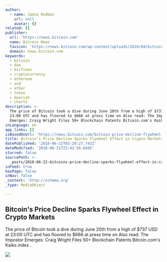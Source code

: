 ```yaml
---
author:
  - name: Jamie Redman
    url: null
    avatar: {}
related: []
publisher:
  url: 'https://news.bitcoin.com'
  name: Bitcoin News
  favicon: 'https://news.bitcoin.com/wp-content/uploads/2016/04/bitcoin_fav.png'
  domain: news.bitcoin.com
keywords:
  - bitcoin
  - dao
  - bitfinex
  - cryptocurrency
  - ethereum
  - usd
  - ether
  - token
  - bearish
  - charts
description: >-
  The price of Bitcoin took a dive during June 20th from a high of $737 USD at
  23:00 UTC and has floored to $666 at press time on Also read: The Impostor
  Emerges: Craig Wright Files 50+ Blockchain Patents Bitcoin.com's Kaiko index .
inLanguage: en
app_links: []
isBasedOnUrl: 'https://news.bitcoin.com/bitcoin-price-decline-flywheel-effect/'
title: Bitcoin's Price Decline Sparks Flywheel Effect in Crypto Markets
datePublished: '2016-06-22T03:20:27.742Z'
dateModified: '2016-06-21T23:42:56.849Z'
starred: false
sourcePath: >-
  _posts/2016-06-22-bitcoins-price-decline-sparks-flywheel-effect-in-crypto-mar.md
inFeed: true
hasPage: false
inNav: false
_context: 'http://schema.org'
_type: MediaObject

---
```

<article style=""><h1>Bitcoin's Price Decline Sparks Flywheel Effect in Crypto Markets</h1><p>The price of Bitcoin took a dive during June 20th from a high of $737 USD at 23:00 UTC and has floored to $666 at press time on Also read: The Impostor Emerges: Craig Wright Files 50+ Blockchain Patents Bitcoin.com's Kaiko index .</p><img src="https://news.bitcoin.com/wp-content/uploads/2016/06/bitfinex-major-outage-1.jpg" /></article>